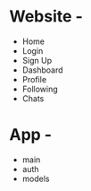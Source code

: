 # Website -
* Home
* Login
* Sign Up
* Dashboard
* Profile
* Following
* Chats

# App -
* main
* auth
* models